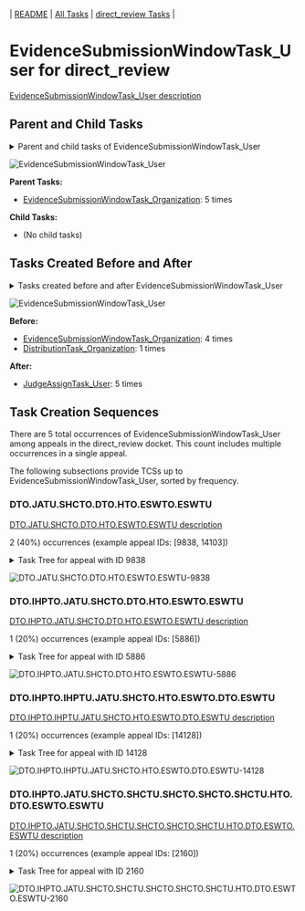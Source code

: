 <!-- DO NOT EDIT THIS FILE.  This file is autogenerated. -->
| [README](../README.md) | [All Tasks](../alltasks.md) | [direct_review Tasks](tasklist.md) |

# EvidenceSubmissionWindowTask_User for direct_review

[EvidenceSubmissionWindowTask_User description](../descr/EvidenceSubmissionWindowTask_User.md)

## Parent and Child Tasks

<details><summary markdown='span'>Parent and child tasks of EvidenceSubmissionWindowTask_User
</summary>

```
digraph G {
rankdir=LR;
node [shape=box]
"EvidenceSubmissionWindowTask_Organization" -> "EvidenceSubmissionWindowTask_User" [label=5]
}
```
</details>

![EvidenceSubmissionWindowTask_User](dot/EvidenceSubmissionWindowTask_User-parentchild.dot.png)

**Parent Tasks:**

   * [EvidenceSubmissionWindowTask_Organization](EvidenceSubmissionWindowTask_Organization.md): 5 times

**Child Tasks:**

   * (No child tasks)

## Tasks Created Before and After

<details><summary markdown='span'>Tasks created before and after EvidenceSubmissionWindowTask_User</summary>

```
digraph G {
rankdir=LR;

"EvidenceSubmissionWindowTask_User" -> "JudgeAssignTask_User" [label=5]
"EvidenceSubmissionWindowTask_Organization" -> "EvidenceSubmissionWindowTask_User" [label=4]
"DistributionTask_Organization" -> "EvidenceSubmissionWindowTask_User" [label=1]
}
```
</details>

![EvidenceSubmissionWindowTask_User](dot/EvidenceSubmissionWindowTask_User.dot.png)

**Before:**

   * [EvidenceSubmissionWindowTask_Organization](EvidenceSubmissionWindowTask_Organization.md): 4 times
   * [DistributionTask_Organization](DistributionTask_Organization.md): 1 times

**After:**

   * [JudgeAssignTask_User](JudgeAssignTask_User.md): 5 times

## Task Creation Sequences

There are 5 total occurrences of EvidenceSubmissionWindowTask_User among appeals in the direct_review docket.  This count includes multiple occurrences in a single appeal.

The following subsections provide TCSs up to EvidenceSubmissionWindowTask_User, sorted by frequency.

### DTO.JATU.SHCTO.DTO.HTO.ESWTO.ESWTU

[DTO.JATU.SHCTO.DTO.HTO.ESWTO.ESWTU description](../descr/DTO.JATU.SHCTO.DTO.HTO.ESWTO.ESWTU.md)

2 (40%) occurrences (example appeal IDs: [9838, 14103])

<details><summary markdown='span'>Task Tree for appeal with ID 9838</summary>

```
@startuml
skinparam {
  ObjectBorderColor #555
  ObjectBorderThickness 0
  ObjectFontStyle bold
  ObjectFontSize 14
  ObjectAttributeFontColor #333
  ObjectAttributeFontSize 12
}
  object 0.RootTask #8dd3c7 {
Organization
}
  object 1.TrackVeteranTask #bebada {
Organization
}
  object 2.DistributionTask #ffffb3 {
Organization
}
  object 3.JudgeAssignTask #ccebc5 {
User
}
  object 4.JudgeDecisionReviewTask #d9d9d9 {
User
}
  object 5.AttorneyTask #bc80bd {
User
}
  object 6.ScheduleHearingColocatedTask #ccebc5 {
Organization
}
  object 7.DistributionTask #ffffb3 {
Organization
}
  object 8.HearingTask #fb8072 {
Organization
}
  object 9.ScheduleHearingTask #80b1d3 {
Organization
}
  object 10.EvidenceSubmissionWindowTask #fccde5 {
Organization
}
  object 11.EvidenceSubmissionWindowTask #fccde5 {
User  <back:white>    </back>
}
  object 12.JudgeAssignTask #ccebc5 {
User
}
  object 13.JudgeDecisionReviewTask #d9d9d9 {
User
}
  object 14.AttorneyTask #bc80bd {
User
}
0.RootTask -- 1.TrackVeteranTask
0.RootTask -- 2.DistributionTask
0.RootTask -- 3.JudgeAssignTask
0.RootTask -- 4.JudgeDecisionReviewTask
4.JudgeDecisionReviewTask -- 5.AttorneyTask
5.AttorneyTask -- 6.ScheduleHearingColocatedTask
0.RootTask -- 7.DistributionTask
7.DistributionTask -- 8.HearingTask
8.HearingTask -- 9.ScheduleHearingTask
8.HearingTask -- 10.EvidenceSubmissionWindowTask
10.EvidenceSubmissionWindowTask -- 11.EvidenceSubmissionWindowTask
0.RootTask -- 12.JudgeAssignTask
0.RootTask -- 13.JudgeDecisionReviewTask
13.JudgeDecisionReviewTask -- 14.AttorneyTask
@enduml
```
</details>

![DTO.JATU.SHCTO.DTO.HTO.ESWTO.ESWTU-9838](uml/DTO.JATU.SHCTO.DTO.HTO.ESWTO.ESWTU-9838.png)

### DTO.IHPTO.JATU.SHCTO.DTO.HTO.ESWTO.ESWTU

[DTO.IHPTO.JATU.SHCTO.DTO.HTO.ESWTO.ESWTU description](../descr/DTO.IHPTO.JATU.SHCTO.DTO.HTO.ESWTO.ESWTU.md)

1 (20%) occurrences (example appeal IDs: [5886])

<details><summary markdown='span'>Task Tree for appeal with ID 5886</summary>

```
@startuml
skinparam {
  ObjectBorderColor #555
  ObjectBorderThickness 0
  ObjectFontStyle bold
  ObjectFontSize 14
  ObjectAttributeFontColor #333
  ObjectAttributeFontSize 12
}
  object 0.RootTask #8dd3c7 {
Organization
}
  object 1.TrackVeteranTask #bebada {
Organization
}
  object 2.DistributionTask #ffffb3 {
Organization
}
  object 3.InformalHearingPresentationTask #fdb462 {
Organization
}
  object 4.JudgeAssignTask #ccebc5 {
User
}
  object 5.JudgeDecisionReviewTask #d9d9d9 {
User
}
  object 6.AttorneyTask #bc80bd {
User
}
  object 7.HearingClarificationColocatedTask #ccebc5 {
Organization
}
  object 8.HearingClarificationColocatedTask #ccebc5 {
User
}
  object 9.HearingClarificationColocatedTask #ccebc5 {
User
}
  object 10.ScheduleHearingColocatedTask #ccebc5 {
Organization
}
  object 11.DistributionTask #ffffb3 {
Organization
}
  object 12.HearingTask #fb8072 {
Organization
}
  object 13.ScheduleHearingTask #80b1d3 {
Organization
}
  object 14.EvidenceSubmissionWindowTask #fccde5 {
Organization
}
  object 15.EvidenceSubmissionWindowTask #fccde5 {
User  <back:white>    </back>
}
  object 16.JudgeAssignTask #ccebc5 {
User
}
  object 17.JudgeDecisionReviewTask #d9d9d9 {
User
}
  object 18.AttorneyTask #bc80bd {
User
}
0.RootTask -- 1.TrackVeteranTask
0.RootTask -- 2.DistributionTask
2.DistributionTask -- 3.InformalHearingPresentationTask
0.RootTask -- 4.JudgeAssignTask
0.RootTask -- 5.JudgeDecisionReviewTask
5.JudgeDecisionReviewTask -- 6.AttorneyTask
6.AttorneyTask -- 7.HearingClarificationColocatedTask
7.HearingClarificationColocatedTask -- 8.HearingClarificationColocatedTask
7.HearingClarificationColocatedTask -- 9.HearingClarificationColocatedTask
6.AttorneyTask -- 10.ScheduleHearingColocatedTask
0.RootTask -- 11.DistributionTask
11.DistributionTask -- 12.HearingTask
12.HearingTask -- 13.ScheduleHearingTask
12.HearingTask -- 14.EvidenceSubmissionWindowTask
14.EvidenceSubmissionWindowTask -- 15.EvidenceSubmissionWindowTask
0.RootTask -- 16.JudgeAssignTask
0.RootTask -- 17.JudgeDecisionReviewTask
17.JudgeDecisionReviewTask -- 18.AttorneyTask
@enduml
```
</details>

![DTO.IHPTO.JATU.SHCTO.DTO.HTO.ESWTO.ESWTU-5886](uml/DTO.IHPTO.JATU.SHCTO.DTO.HTO.ESWTO.ESWTU-5886.png)

### DTO.IHPTO.IHPTU.JATU.SHCTO.HTO.ESWTO.DTO.ESWTU

[DTO.IHPTO.IHPTU.JATU.SHCTO.HTO.ESWTO.DTO.ESWTU description](../descr/DTO.IHPTO.IHPTU.JATU.SHCTO.HTO.ESWTO.DTO.ESWTU.md)

1 (20%) occurrences (example appeal IDs: [14128])

<details><summary markdown='span'>Task Tree for appeal with ID 14128</summary>

```
@startuml
skinparam {
  ObjectBorderColor #555
  ObjectBorderThickness 0
  ObjectFontStyle bold
  ObjectFontSize 14
  ObjectAttributeFontColor #333
  ObjectAttributeFontSize 12
}
  object 0.RootTask #8dd3c7 {
Organization
}
  object 1.TrackVeteranTask #bebada {
Organization
}
  object 2.DistributionTask #ffffb3 {
Organization
}
  object 3.InformalHearingPresentationTask #fdb462 {
Organization
}
  object 4.InformalHearingPresentationTask #fdb462 {
User
}
  object 5.JudgeAssignTask #ccebc5 {
User
}
  object 6.JudgeDecisionReviewTask #d9d9d9 {
User
}
  object 7.AttorneyTask #bc80bd {
User
}
  object 8.ScheduleHearingColocatedTask #ccebc5 {
Organization
}
  object 9.HearingTask #fb8072 {
Organization
}
  object 10.ScheduleHearingTask #80b1d3 {
Organization
}
  object 11.ScheduleHearingColocatedTask #ccebc5 {
Organization
}
  object 12.EvidenceSubmissionWindowTask #fccde5 {
Organization
}
  object 13.DistributionTask #ffffb3 {
Organization
}
  object 14.EvidenceSubmissionWindowTask #fccde5 {
User  <back:white>    </back>
}
  object 15.JudgeAssignTask #ccebc5 {
User
}
  object 16.JudgeDecisionReviewTask #d9d9d9 {
User
}
  object 17.AttorneyTask #bc80bd {
User
}
0.RootTask -- 1.TrackVeteranTask
0.RootTask -- 2.DistributionTask
2.DistributionTask -- 3.InformalHearingPresentationTask
3.InformalHearingPresentationTask -- 4.InformalHearingPresentationTask
0.RootTask -- 5.JudgeAssignTask
0.RootTask -- 6.JudgeDecisionReviewTask
6.JudgeDecisionReviewTask -- 7.AttorneyTask
7.AttorneyTask -- 8.ScheduleHearingColocatedTask
13.DistributionTask -- 9.HearingTask
9.HearingTask -- 10.ScheduleHearingTask
7.AttorneyTask -- 11.ScheduleHearingColocatedTask
9.HearingTask -- 12.EvidenceSubmissionWindowTask
0.RootTask -- 13.DistributionTask
12.EvidenceSubmissionWindowTask -- 14.EvidenceSubmissionWindowTask
0.RootTask -- 15.JudgeAssignTask
0.RootTask -- 16.JudgeDecisionReviewTask
16.JudgeDecisionReviewTask -- 17.AttorneyTask
@enduml
```
</details>

![DTO.IHPTO.IHPTU.JATU.SHCTO.HTO.ESWTO.DTO.ESWTU-14128](uml/DTO.IHPTO.IHPTU.JATU.SHCTO.HTO.ESWTO.DTO.ESWTU-14128.png)

### DTO.IHPTO.JATU.SHCTO.SHCTU.SHCTO.SHCTO.SHCTU.HTO.DTO.ESWTO.ESWTU

[DTO.IHPTO.JATU.SHCTO.SHCTU.SHCTO.SHCTO.SHCTU.HTO.DTO.ESWTO.ESWTU description](../descr/DTO.IHPTO.JATU.SHCTO.SHCTU.SHCTO.SHCTO.SHCTU.HTO.DTO.ESWTO.ESWTU.md)

1 (20%) occurrences (example appeal IDs: [2160])

<details><summary markdown='span'>Task Tree for appeal with ID 2160</summary>

```
@startuml
skinparam {
  ObjectBorderColor #555
  ObjectBorderThickness 0
  ObjectFontStyle bold
  ObjectFontSize 14
  ObjectAttributeFontColor #333
  ObjectAttributeFontSize 12
}
  object 0.RootTask #8dd3c7 {
Organization
}
  object 1.TrackVeteranTask #bebada {
Organization
}
  object 2.DistributionTask #ffffb3 {
Organization
}
  object 3.InformalHearingPresentationTask #fdb462 {
Organization
}
  object 4.JudgeAssignTask #ccebc5 {
User
}
  object 5.JudgeDecisionReviewTask #d9d9d9 {
User
}
  object 6.AttorneyTask #bc80bd {
User
}
  object 7.ScheduleHearingColocatedTask #ccebc5 {
Organization
}
  object 8.ScheduleHearingColocatedTask #ccebc5 {
User
}
  object 9.ScheduleHearingColocatedTask #ccebc5 {
Organization
}
  object 10.ScheduleHearingColocatedTask #ccebc5 {
User
}
  object 11.ScheduleHearingColocatedTask #ccebc5 {
Organization
}
  object 12.ScheduleHearingColocatedTask #ccebc5 {
User
}
  object 13.ScheduleHearingColocatedTask #ccebc5 {
Organization
}
  object 14.ScheduleHearingColocatedTask #ccebc5 {
User
}
  object 15.HearingTask #fb8072 {
Organization
}
  object 16.ScheduleHearingTask #80b1d3 {
Organization
}
  object 17.HearingClarificationColocatedTask #ccebc5 {
Organization
}
  object 18.HearingClarificationColocatedTask #ccebc5 {
User
}
  object 19.ScheduleHearingColocatedTask #ccebc5 {
Organization
}
  object 20.ScheduleHearingColocatedTask #ccebc5 {
Organization
}
  object 21.DistributionTask #ffffb3 {
Organization
}
  object 22.EvidenceSubmissionWindowTask #fccde5 {
Organization
}
  object 23.EvidenceSubmissionWindowTask #fccde5 {
User  <back:white>    </back>
}
  object 24.JudgeAssignTask #ccebc5 {
User
}
  object 25.JudgeDecisionReviewTask #d9d9d9 {
User
}
  object 26.AttorneyTask #bc80bd {
User
}
  object 27.ScheduleHearingColocatedTask #ccebc5 {
Organization
}
0.RootTask -- 1.TrackVeteranTask
0.RootTask -- 2.DistributionTask
2.DistributionTask -- 3.InformalHearingPresentationTask
0.RootTask -- 4.JudgeAssignTask
0.RootTask -- 5.JudgeDecisionReviewTask
5.JudgeDecisionReviewTask -- 6.AttorneyTask
6.AttorneyTask -- 7.ScheduleHearingColocatedTask
7.ScheduleHearingColocatedTask -- 8.ScheduleHearingColocatedTask
6.AttorneyTask -- 9.ScheduleHearingColocatedTask
9.ScheduleHearingColocatedTask -- 10.ScheduleHearingColocatedTask
6.AttorneyTask -- 11.ScheduleHearingColocatedTask
11.ScheduleHearingColocatedTask -- 12.ScheduleHearingColocatedTask
6.AttorneyTask -- 13.ScheduleHearingColocatedTask
13.ScheduleHearingColocatedTask -- 14.ScheduleHearingColocatedTask
21.DistributionTask -- 15.HearingTask
15.HearingTask -- 16.ScheduleHearingTask
6.AttorneyTask -- 17.HearingClarificationColocatedTask
17.HearingClarificationColocatedTask -- 18.HearingClarificationColocatedTask
6.AttorneyTask -- 19.ScheduleHearingColocatedTask
6.AttorneyTask -- 20.ScheduleHearingColocatedTask
0.RootTask -- 21.DistributionTask
15.HearingTask -- 22.EvidenceSubmissionWindowTask
22.EvidenceSubmissionWindowTask -- 23.EvidenceSubmissionWindowTask
0.RootTask -- 24.JudgeAssignTask
0.RootTask -- 25.JudgeDecisionReviewTask
25.JudgeDecisionReviewTask -- 26.AttorneyTask
26.AttorneyTask -- 27.ScheduleHearingColocatedTask
@enduml
```
</details>

![DTO.IHPTO.JATU.SHCTO.SHCTU.SHCTO.SHCTO.SHCTU.HTO.DTO.ESWTO.ESWTU-2160](uml/DTO.IHPTO.JATU.SHCTO.SHCTU.SHCTO.SHCTO.SHCTU.HTO.DTO.ESWTO.ESWTU-2160.png)

